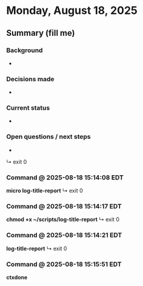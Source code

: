 # Monday, August 18, 2025

## Summary (fill me)
### Background
- 

### Decisions made
- 

### Current status
- 

### Open questions / next steps
- 

↳ exit 0

### Command @ 2025-08-18 15:14:08 EDT
**micro log-title-report**
↳ exit 0

### Command @ 2025-08-18 15:14:17 EDT
**chmod +x ~/scripts/log-title-report**
↳ exit 0

### Command @ 2025-08-18 15:14:21 EDT
**log-title-report**
↳ exit 0

### Command @ 2025-08-18 15:15:51 EDT
**ctxdone**
